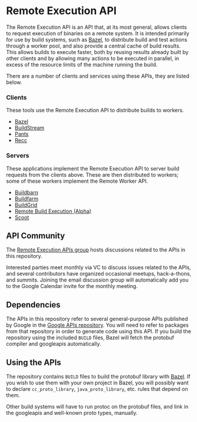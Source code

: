 # Remote Execution API

The Remote Execution API is an API that, at its most general, allows clients to
request execution of binaries on a remote system. It is intended primarily for
use by build systems, such as [Bazel](bazel.build), to distribute build and test
actions through a worker pool, and also provide a central cache of build
results. This allows builds to execute faster, both by reusing results already
built by other clients and by allowing many actions to be executed in parallel,
in excess of the resource limits of the machine running the build.

There are a number of clients and services using these APIs, they are listed
below.

### Clients
These tools use the Remote Execution API to distribute builds to workers.

* [Bazel](https://bazel.build)
* [BuildStream](https://buildstream.build/)
* [Pants](https://www.pantsbuild.org)
* [Recc](https://gitlab.com/bloomberg/recc)

### Servers
These applications implement the Remote Execution API to server build requests
from the clients above. These are then distributed to workers; some of these 
workers implement the Remote Worker API.

* [Buildbarn](https://github.com/EdSchouten/bazel-buildbarn)
* [Buildfarm](https://github.com/bazelbuild/bazel-buildfarm)
* [BuildGrid](https://buildgrid.build/)
* [Remote Build Execution (Alpha)](https://blog.bazel.build/2018/10/05/remote-build-execution.html)
* [Scoot](https://github.com/twitter/scoot)

## API Community

The [Remote Execution APIs
group](https://groups.google.com/forum/#!forum/remote-execution-apis) hosts
discussions related to the APIs in this repository.

Interested parties meet monthly via VC to discuss issues related to the APIs,
and several contributors have organized occasional meetups, hack-a-thons, and
summits. Joining the email discussion group will automatically add you to the
Google Calendar invite for the monthly meeting.

## Dependencies

The APIs in this repository refer to several general-purpose APIs published by
Google in the [Google APIs
repository](https://github.com/googleapis/googleapis). You will need to refer to
packages from that repository in order to generate code using this API. If you
build the repository using the included `BUILD` files, Bazel will fetch the
protobuf compiler and googleapis automatically.

## Using the APIs

The repository contains `BUILD` files to build the protobuf library with
[Bazel](https://bazel.build/). If you wish to use them with your own project in
Bazel, you will possibly want to declare `cc_proto_library`,
`java_proto_library`, etc. rules that depend on them.

Other build systems will have to run protoc on the protobuf files, and link in
the googleapis and well-known proto types, manually.
